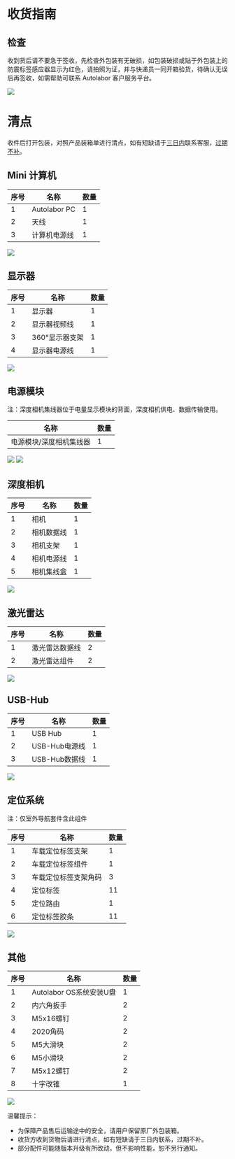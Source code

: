 # 收货指南

## 检查

收到货后请不要急于签收，先检查外包装有无破损，如包装破损或贴于外包装上的防震标签感应器显示为红色，请拍照为证，并与快递员一同开箱验货，待确认无误后再签收，如需帮助可联系 Autolabor 客户服务平台。

![](imgs/slamSet-label.png)

# 清点

收件后打开包装，对照产品装箱单进行清点，如有短缺请于<u>三日内</u>联系客服，<u>过期不补</u>。


## Mini 计算机

| 序号 | 名称         | 数量 |
| ---- | ------------ | ---- |
| 1 | Autolabor PC | 1    |
| 2 | 天线         | 1    |
| 3 | 计算机电源线 | 1    |

![](imgs/receipt-1.png)

## 显示器

| 序号 |  名称           | 数量 |
| ---- | -------------- | ---- |
| 1 | 显示器         | 1    |
| 2 | 显示器视频线 | 1    |
| 3 | 360°显示器支架   | 1    |
| 4 | 显示器电源线   | 1    |

![](imgs/receipt-2.png)

## 电源模块

注：深度相机集线器位于电量显示模块的背面，深度相机供电、数据传输使用。

| 名称           | 数量 |
| -------------- | ---- |
| 电源模块/深度相机集线器 | 1    |

![](imgs/receipt-3-1.jpg)
![](imgs/receipt-3-2.jpg)


## 深度相机

| 序号 | 名称           | 数量 |
| ---- | -------------- | ---- |
|  1 |相机                    | 1    |
|  2 |相机数据线                 | 1    |
|  3 |相机支架        | 1    |
|  4 |相机电源线             | 1    |
|  5 |相机集线盒                | 1    |

![](imgs/receipt-4.png)

## 激光雷达

| 序号 | 名称           | 数量 |
| ---- |-------------- | ---- |
|  1 |激光雷达数据线         | 2    |
|  2 |激光雷达组件           | 2    |

![](imgs/receipt-5.png)

## USB-Hub

| 序号 | 名称 | 数量 |
| ---- | ---- | ---- |
|  1 |USB Hub          | 1    |
|  2 |USB-Hub电源线            | 1    |
|  3 |USB-Hub数据线          | 1    |

![](imgs/receipt-6.png)

## 定位系统

注：仅室外导航套件含此组件

| 序号 | 名称 | 数量 |
| ---- |---- | ---- |
|  1 |车载定位标签支架        | 1    |
|  2 |车载定位标签组件        | 1    |
|  3 |车载定位标签支架角码    | 3    |
|  4 |定位标签                | 11   |
|  5 |定位路由               | 1   |
|  6 | 定位标签胶条                | 11    |

![](imgs/receipt-7.png)

## 其他

| 序号 | 名称 | 数量 |
| ---- |---- | ---- |
|  1 |Autolabor OS系统安装U盘 | 1    |
|  2 |内六角扳手                |  2   |
|  3 | M5x16螺钉            | 2    |
|  4 |2020角码                | 2    |
|  5 |M5大滑块                | 2    |
|  6 |M5小滑块                | 2    |
|  7 |M5x12螺钉               | 2    |
|  8 | 十字改锥               | 1    |

![](imgs/receipt-8.png)


温馨提示：
* 为保障产品售后运输途中的安全，请用户保留原厂外包装箱。
* 收货方收到货物后请进行清点，如有短缺请于三日内联系，过期不补。
* 部分配件可能随版本升级有所改动，但不影响性能，恕不另行通知。
